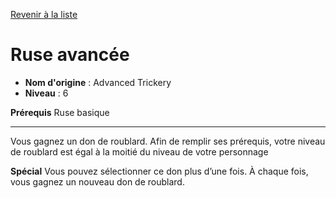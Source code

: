 [Revenir à la liste](..)

# Ruse avancée

 * **Nom d'origine** : Advanced Trickery
 * **Niveau** : 6


<p><strong>Prérequis</strong> Ruse basique</p>
<hr>
<p>Vous gagnez un don de roublard. Afin de remplir ses prérequis, votre niveau de roublard est égal à la moitié du niveau de votre personnage</p>
<p><strong>Spécial</strong> Vous pouvez sélectionner ce don plus d’une fois. À chaque fois, vous gagnez un nouveau don de roublard.</p>